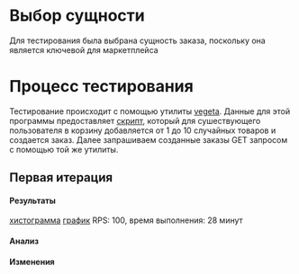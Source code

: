 # Выбор сущности
Для тестирования была выбрана сущность заказа, поскольку она является ключевой для маркетплейса
# Процесс тестирования
Тестирование происходит с помощью утилиты [vegeta](https://github.com/tsenart/vegeta). Данные для этой программы предоставляет [скрипт](https://github.com/go-park-mail-ru/2022_2_Base/blob/Base-5.2_srs_3/perf_test/genTestCase.sh), который для сушествующего пользователя в корзину добавляется от 1 до 10 случайных товаров и создается заказ.
Далее запрашиваем созданные заказы GET запросом с помощью той же утилиты.
## Первая итерация
#### Результаты
[хистограмма](https://github.com/go-park-mail-ru/2022_2_Base/blob/Base-5.2_srs_3/perf_test/1/hist-1.png)
[график](https://github.com/go-park-mail-ru/2022_2_Base/blob/Base-5.2_srs_3/perf_test/1/plot-1.png)
RPS: 100, время выполнения: 28 минут
#### Анализ
#### Изменения
